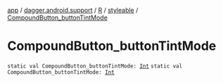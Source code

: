 [app](../../../index.md) / [dagger.android.support](../../index.md) / [R](../index.md) / [styleable](index.md) / [CompoundButton_buttonTintMode](./-compound-button_button-tint-mode.md)

# CompoundButton_buttonTintMode

`static val CompoundButton_buttonTintMode: `[`Int`](https://kotlinlang.org/api/latest/jvm/stdlib/kotlin/-int/index.html)
`static val CompoundButton_buttonTintMode: `[`Int`](https://kotlinlang.org/api/latest/jvm/stdlib/kotlin/-int/index.html)